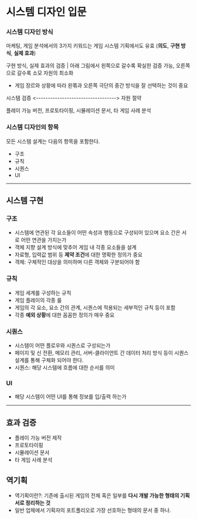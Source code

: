 # 시스템 디자인 입문

### 시스템 디자인 방식

마케팅, 게임 분석에서의 3가지 키워드는 게임 시스템 기획에서도 유효 (**의도**, **구현 방식**, **실제 효과**)

구현 방식, 실제 효과의 검증 | 아래 그림에서 왼쪽으로 갈수록 확실한 검증 가능, 오른쪽으로 갈수록 소모 자원의 최소화
- 게임 장르와 상황에 따라 왼쪾과 오른쪽 극단의 중간 방식을 잘 선택하는 것이 중요

시스템 검증 <----------------------------------> 자원 절약

플레이 가능 버전, 프로토타이핑, 시뮬레이션 문서, 타 게임 사례 분석


### 시스템 디자인의 항목
모든 시스템 설계는 다음의 항목을 포함한다.
- 구조
- 규칙
- 시퀀스
- UI

---

## 시스템 구현

### 구조
- 시스템에 연관된 각 요소들이 어떤 속성과 행동으로 구성되어 있으며 요소 간은 서로 어떤 연관을 가지는가
- 객체 지향 설계 방식에 맞추어 게임 내 각종 요소들을 설계
- 자료형, 입력값 범위 등 **제약 조건**에 대한 명확한 정의가 중요
- 객체: 구체적인 대상을 의미하며 다른 객체와 구분되어야 함

### 규칙
- 게임 세계를 구성하는 규칙
- 게임 플레이의 각종 룰
- 게임의 각 요소, 요소 간의 관계, 시퀀스에 적용되는 세부적인 규칙 등이 포함
- 각종 **예외 상황**에 대한 꼼꼼한 정의가 매우 중요

### 시퀀스
- 시스템이 어떤 플로우와 시퀀스로 구성되는가
- 페이지 및 신 전환, 메모리 관리, 서버-클라이언트 간 데이터 처리 방식 등이 시퀀스 설계를 통해 구체화 되어야 한다.
- 시퀀스: 해당 시스템에 흐름에 대한 순서를 의미

### UI
- 해당 시스템이 어떤 UI를 통해 정보를 입/출력 하는가

---

## 효과 검증
- 플레이 가능 버전 제작
- 프로토타이핑
- 시뮬레이션 문서
- 타 게임 사례 분석

## 역기획
- 역기획이란?: 기존에 출시된 게임의 전체 혹은 일부를 **다시 개발 가능한 형태의 기획서로 정리하는 것**
- 일반 업체에서 기획자의 포트폴리오로 가장 선호하는 형태의 문서 중 하나.


